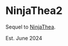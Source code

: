# NinjaThea2

Sequel to [NinjaThea](https://store.steampowered.com/app/2005800/NinjaThea/).

Est. June 2024
